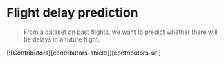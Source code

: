 # Flight delay prediction
> From a dataset on past flights, we want to predict whether there will be delays in a future flight.

[![Contributors][contributors-shield]][contributors-url]
